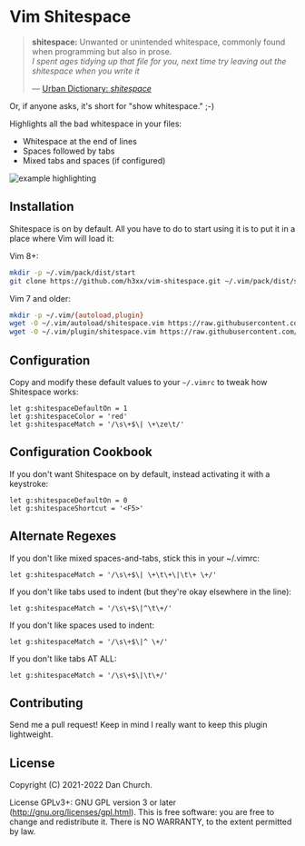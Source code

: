 # Vim Shitespace

> **shitespace:** Unwanted or unintended whitespace, commonly found when
> programming but also in prose.<br />
> *I spent ages tidying up that file for you, next time try leaving out the
> shitespace when you write it*
>
> &mdash; [Urban Dictionary: *shitespace*](https://www.urbandictionary.com/define.php?term=shitespace)

Or, if anyone asks, it's short for "show whitespace." ;-)

Highlights all the bad whitespace in your files:

- Whitespace at the end of lines
- Spaces followed by tabs
- Mixed tabs and spaces (if configured)

![example highlighting](../images/example.png)

## Installation

Shitespace is on by default. All you have to do to start using it is to put it
in a place where Vim will load it:

Vim 8+:

```sh
mkdir -p ~/.vim/pack/dist/start
git clone https://github.com/h3xx/vim-shitespace.git ~/.vim/pack/dist/start/vim-shitespace
```

Vim 7 and older:

```sh
mkdir -p ~/.vim/{autoload,plugin}
wget -O ~/.vim/autoload/shitespace.vim https://raw.githubusercontent.com/h3xx/vim-shitespace/main/autoload/shitespace.vim
wget -O ~/.vim/plugin/shitespace.vim https://raw.githubusercontent.com/h3xx/vim-shitespace/main/plugin/shitespace.vim
```

## Configuration

Copy and modify these default values to your `~/.vimrc` to tweak how Shitespace
works:

```vim
let g:shitespaceDefaultOn = 1
let g:shitespaceColor = 'red'
let g:shitespaceMatch = '/\s\+$\| \+\ze\t/'
```

## Configuration Cookbook

If you don't want Shitespace on by default, instead activating it with a
keystroke:

```vim
let g:shitespaceDefaultOn = 0
let g:shitespaceShortcut = '<F5>'
```

## Alternate Regexes

If you don't like mixed spaces-and-tabs, stick this in your ~/.vimrc:

```vim
let g:shitespaceMatch = '/\s\+$\| \+\t\+\|\t\+ \+/'
```

If you don't like tabs used to indent (but they're okay elsewhere in the line):

```vim
let g:shitespaceMatch = '/\s\+$\|^\t\+/'
```

If you don't like spaces used to indent:

```vim
let g:shitespaceMatch = '/\s\+$\|^ \+/'
```

If you don't like tabs AT ALL:

```vim
let g:shitespaceMatch = '/\s\+$\|\t\+/'
```

## Contributing

Send me a pull request! Keep in mind I really want to keep this plugin
lightweight.

## License

Copyright (C) 2021-2022 Dan Church.

License GPLv3+: GNU GPL version 3 or later (http://gnu.org/licenses/gpl.html).
This is free software: you are free to change and redistribute it. There is NO
WARRANTY, to the extent permitted by law.
